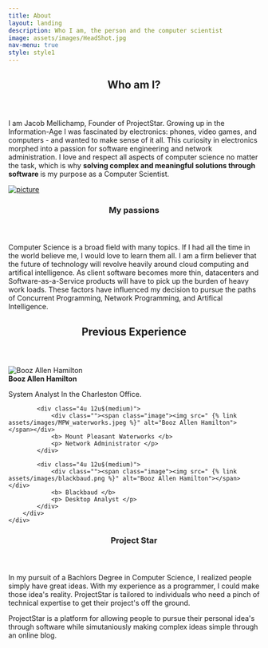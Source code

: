 ```yaml
---
title: About
layout: landing
description: Who I am, the person and the computer scientist
image: assets/images/HeadShot.jpg
nav-menu: true
style: style1
---
```


<!-- Main -->
<div id="main">

<!-- One -->
<section id="one">
	<div class="inner">
		<header class="major">
			<h2>Who am I?</h2>
		</header>
		<p>		
				I am Jacob Mellichamp, Founder of ProjectStar.
				Growing up in the Information-Age I was fascinated
				by electronics: phones, video games, and computers
				- and wanted to make sense of it all. This curiosity
				in electronics morphed into a passion for software
				engineering and network administration. I love and
				respect all aspects of computer science no matter
				the task, which is why <b> solving complex and
				meaningful solutions through software </b> is my
				purpose as a Computer Scientist. 
		</p>
	</div>
</section>

<!-- Two -->
<section id="two" class="spotlights">
	<section>
		<a href="generic.html" class="image">
			<img src="{% link assets/images/professional.jpg %}" alt="picture" data-position="center center" />
		</a>
		<div class="content">
			<div class="inner">
				<header class="major">
					<h3>My passions</h3>
				</header>
				<p>
					Computer Science is a broad field with many topics. If I had all the time in the world believe me, I would love to learn them all. I am a firm believer that the future of technology will revolve heavily around cloud computing and artifical intelligence. As client software becomes more thin, datacenters and Software-as-a-Service products will have to pick up the burden of heavy work loads. These factors have influenced my decision to pursue the paths of Concurrent Programming, Network Programming, and Artifical Intelligence.
				</p>
			</div>
		</div>
	</section>
</section>

<section id="one">
<div class ="inner">
	<header class="major">
		<h2>Previous Experience</h2>
	</header>
	<div class="box">
		<div class="inner row center">
			<div class="4u 12u$(medium)">
			<div class=""><span class="image"><img  src=" {% link assets/images/BoozAllenHamilton.jpeg %}" alt="Booz Allen Hamilton"> </span></div>
			<b> Booz Allen Hamilton </b>
			<p>System Analyst In the Charleston Office. </p>
			</div>

			<div class="4u 12u$(medium)">
				<div class=""><span class="image"><img src=" {% link assets/images/MPW_waterworks.jpeg %}" alt="Booz Allen Hamilton"></span></div>
				<b> Mount Pleasant Waterworks </b>
				<p> Network Administrator </p>
			</div>

			<div class="4u 12u$(medium)">
				<div class=""><span class="image"><img src=" {% link assets/images/blackbaud.png %}" alt="Booz Allen Hamilton"></span></div>
				<b> Blackbaud </b>
				<p> Desktop Analyst </p>
			</div>
		</div>
	</div>
</div>
</section>


<section id="one">
		<div class="inner">
		<header class="major">
			<h3> Project Star </h3>
		</header>
		<p>
			In my pursuit of a Bachlors Degree in Computer Science, I realized people simply have great ideas. With my experience as a programmer, I could make those idea's reality. ProjectStar is tailored to individuals who need a pinch of technical expertise to get their project's off the ground.
		</p>
		<p>
			ProjectStar is a platform for allowing people to pursue their personal idea's through software while simutaniously making complex ideas simple through an online blog. 
		</p>
	</div>
</section>
